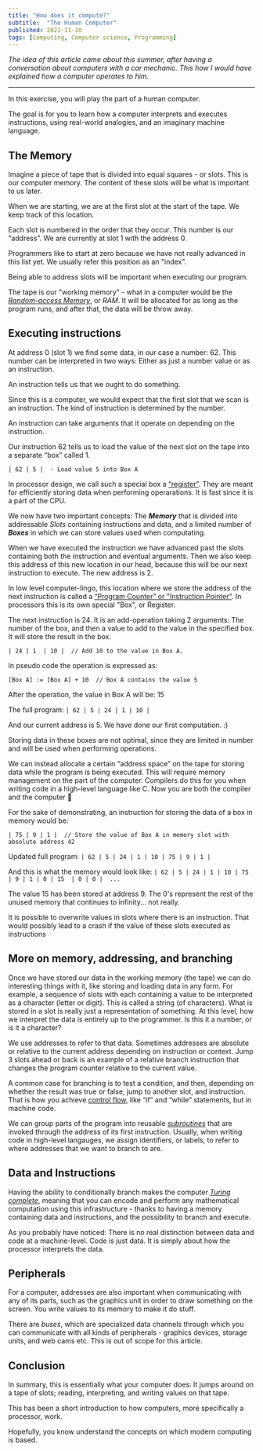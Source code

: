 ```yaml
---
title: "How does it compute?"
subtitle:  "The Human Computer"
published: 2021-11-10
tags: [Computing, Computer science, Programming]
---
```


*The idea of this article came about this summer, after having a conversation about computers with a car mechanic. This how I would have explained how a computer operates to him.*

---

In this exercise, you will play the part of a human computer. 

The goal is for you to learn how a computer interprets and executes instructions, using real-world analogies, and an imaginary machine language.

## The Memory

Imagine a piece of tape that is divided into equal squares - or slots. This is our computer memory. The content of these slots will be what is important to us later.

When we are starting, we are at the first slot at the start of the tape. We keep track of this location.

Each slot is numbered in the order that they occur. This number is our “address”. We are currently at slot 1 with the address 0. 

Programmers like to start at zero because we have not really advanced in this list yet. We usually refer this position as an "index".

Being able to address slots will be important when executing our program. 

The tape is our "working memory" - what in a computer would be the *[Random-access Memory](https://en.wikipedia.org/wiki/Random-access_memory)*, or *RAM*. It will be allocated for as long as the program runs, and after that, the data will be throw away.

## Executing instructions

At address 0 (slot 1) we find some data, in our case a number: 62. This number can be interpreted in two ways: Either as just a number value or as an instruction.

An instruction tells us that we ought to do something.

Since this is a computer, we would expect that the first slot that we scan is an instruction. The kind of instruction is determined by the number.

An instruction can take arguments that it operate on depending on the instruction. 

Our instruction 62 tells us to load the value of the next slot on the tape into a separate “box” called 1.

```
| 62 | 5 |  - Load value 5 into Box A
```

In processor design, we call such a special box a [“register”](https://en.wikipedia.org/wiki/Processor_register). They are meant for efficiently storing data when performing operarations. It is fast since it is a part of the CPU.

We now have two important concepts: The ***Memory*** that is divided into addressable *Slots* containing instructions and data, and a limited number of ***Boxes*** in which we can store values used when computating.

When we have executed the instruction we have advanced past the slots containing both the instruction and eventual arguments. Then we also keep this address of this new location in our head, because this will be our next instruction to execute. The new address is 2.

In low level computer-lingo, this location where we store the address of the next instruction is called a [“Program Counter” or "Instruction Pointer"](https://en.wikipedia.org/wiki/Program_counter). In processors this is its own special "Box", or Register.

The next instruction is 24. It is an add-operation taking 2 arguments: The number of the box, and then a value to add to the value in the specified box. It will store the result in the box.

```
| 24 | 1  | 10 |  // Add 10 to the value in Box A.
```

In pseudo code the operation is expressed as:

```
[Box A] := [Box A] + 10  // Box A contains the value 5
````

After the operation, the value in Box A will be: 15

The full program: ```| 62 | 5 | 24 | 1 | 10 |```

And our current address is 5. We have done our first computation. :) 

Storing data in these boxes are not optimal, since they are limited in number and will be used when performing operations.

We can instead allocate a certain “address space” on the tape for storing data while the program is being executed. This will require memory management on the part of the computer. Compilers do this for you when writing code in a high-level language like C. Now you are both the compiler and the computer 🙂 

For the sake of demonstrating, an instruction for storing the data of a box in memory would be:

```
| 75 | 9 | 1 |  // Store the value of Box A in memory slot with absolute address 42
```

Updated full program: ```| 62 | 5 | 24 | 1 | 10 | 75 | 9 | 1 |```

And this is what the memory would look like: ```| 62 | 5 | 24 | 1 | 10 | 75 | 9 | 1 | 0 | 15  | 0 | 0 |  ...```

The value 15 has been stored at address 9. The 0's represent the rest of the unused memory that continues to infinity... not really.

It is possible to overwrite values in slots where there is an instruction. That would possibly lead to a crash if the value of these slots executed as instructions

## More on memory, addressing, and branching

Once we have stored our data in the working memory (the tape) we can do interesting things with it, like storing and loading data in any form. For example, a sequence of slots with each containing a value to be interpreted as a character (letter or digit). This is called a string (of characters). What is stored in a slot is really just a representation of something. At this level, how we interpret the data is entirely up to the programmer. Is this it a number, or is it a character?

We use addresses to refer to that data. Sometimes addresses are absolute or relative to the current address depending on instruction or context. Jump 3 slots ahead or back is an example of a relative branch instruction that changes the program counter relative to the current value.

A common case for branching is to test a condition, and then, depending on whether the result was true or false, jump to another slot, and instruction. That is how you achieve [control flow](https://en.wikipedia.org/wiki/Control_flow), like “if” and “while” statements, but in machine code.

We can group parts of the program into reusable *[subroutines](https://en.wikipedia.org/wiki/Subroutine)* that are invoked through the address of its first instruction. Usually, when writing code in high-level langauges, we assign identifiers, or labels, to refer to where addresses that we want to branch to are.

## Data and Instructions

Having the ability to conditionally branch makes the computer *[Turing complete](https://en.wikipedia.org/wiki/Turing_completeness)*, meaning that you can encode and perform any mathematical computation using this infrastructure - thanks to having a memory containing data and instructions, and the possibility to branch and execute.

As you probably have noticed: There is no real distinction between data and code at a machine-level. Code is just data. It is simply about how the processor interprets the data.  

## Peripherals

For a computer, addresses are also important when communicating with any of its parts, such as the graphics unit in order to draw something on the screen. You write values to its memory to make it do stuff.

There are *buses*, which are specialized data channels through which you can communicate with all kinds of peripherals - graphics devices, storage units, and web cams etc. This is out of scope for this article.

## Conclusion

In summary, this is essentially what your computer does: It jumps around on a tape of slots; reading, interpreting, and writing values on that tape.

This has been a short introduction to how computers, more specifically a processor, work.

Hopefully, you know understand the concepts on which modern computing is based. 
